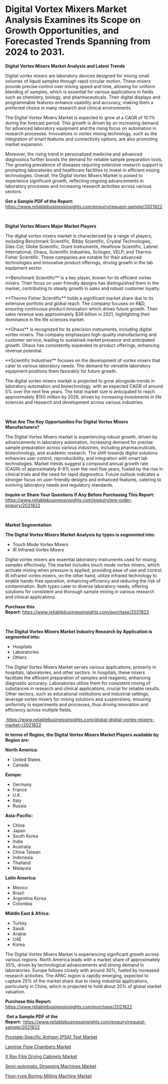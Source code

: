 <p><h1>Digital Vortex Mixers Market Analysis Examines its Scope on Growth Opportunities, and Forecasted Trends Spanning from 2024 to 2031.</h1></p><p><strong>Digital Vortex Mixers Market Analysis and Latest Trends</strong></p>
<p><p>Digital vortex mixers are laboratory devices designed for mixing small volumes of liquid samples through rapid circular motion. These mixers provide precise control over mixing speed and time, allowing for uniform blending of samples, which is essential for various applications in fields such as chemistry, biology, and pharmaceuticals. Their digital displays and programmable features enhance usability and accuracy, making them a preferred choice in many research and clinical environments.</p><p>The Digital Vortex Mixers Market is expected to grow at a CAGR of 10.1% during the forecast period. This growth is driven by an increasing demand for advanced laboratory equipment and the rising focus on automation in research processes. Innovations in vortex mixing technology, such as the integration of smart features and connectivity options, are also promoting market expansion. </p><p>Moreover, the rising trend in personalized medicine and advanced diagnostics further boosts the demand for reliable sample preparation tools. The growing prevalence of diseases requiring extensive research support is prompting laboratories and healthcare facilities to invest in efficient mixing technologies. Overall, the Digital Vortex Mixers Market is poised to experience significant growth, reflecting ongoing advancements in laboratory processes and increasing research activities across various sectors.</p></p>
<p><strong>Get a Sample PDF of the Report:&nbsp;</strong> <a href="https://www.reliablebusinessinsights.com/enquiry/request-sample/2021822?utm_campaign=39&utm_medium=2&utm_source=Github&utm_content=ia&utm_term=28102024&utm_id=digital-vortex-mixers">https://www.reliablebusinessinsights.com/enquiry/request-sample/2021822</a></p>
<p>&nbsp;</p>
<p><strong>Digital Vortex Mixers Major Market Players</strong></p>
<p><p>The digital vortex mixers market is characterized by a range of players, including Benchmark Scientific, Bibby Scientific, Crystal Technologies, Glas-Col, Globe Scientific, Grant Instruments, Heathrow Scientific, Labnet International, Ohaus, Scientific Industries, Scilogex, VELP, and Thermo Fisher Scientific. These companies are notable for their advanced technologies and innovative product offerings, driving growth in the lab equipment sector.</p><p>**Benchmark Scientific** is a key player, known for its efficient vortex mixers. Their focus on user-friendly designs has distinguished them in the market, contributing to steady growth in sales and robust customer loyalty.</p><p>**Thermo Fisher Scientific** holds a significant market share due to its extensive portfolio and global reach. The company focuses on R&D, ensuring continuous product innovation which drives future growth. Their sales revenue was approximately $39 billion in 2021, highlighting their dominance in the life sciences market.</p><p>**Ohaus** is recognized for its precision instruments, including digital vortex mixers. The company emphasizes high-quality manufacturing and customer service, leading to sustained market presence and anticipated growth. Ohaus has consistently expanded its product offerings, enhancing revenue potential.</p><p>**Scientific Industries** focuses on the development of vortex mixers that cater to various laboratory needs. The demand for versatile laboratory equipment positions them favorably for future growth. </p><p>The digital vortex mixers market is projected to grow alongside trends in laboratory automation and biotechnology, with an expected CAGR of around 5% over the next few years. The total market size is anticipated to reach approximately $150 million by 2026, driven by increasing investments in life sciences and research and development across various industries.</p></p>
<p>&nbsp;</p>
<p><strong>What Are The Key Opportunities For Digital Vortex Mixers Manufacturers?</strong></p>
<p><p>The Digital Vortex Mixers market is experiencing robust growth, driven by advancements in laboratory automation, increasing demand for precise sample preparation across various industries, including pharmaceuticals, biotechnology, and academic research. The shift towards digital solutions enhances user control, reproducibility, and integration with smart lab technologies. Market trends suggest a compound annual growth rate (CAGR) of approximately 6-8% over the next five years, fueled by the rise in clinical trials and the need for rapid diagnostics. Future outlook indicates a stronger focus on user-friendly designs and enhanced features, catering to evolving laboratory needs and regulatory standards.</p></p>
<p><strong>Inquire or Share Your Questions If Any Before Purchasing This Report:</strong> <a href="https://www.reliablebusinessinsights.com/enquiry/pre-order-enquiry/2021822?utm_campaign=39&utm_medium=2&utm_source=Github&utm_content=ia&utm_term=28102024&utm_id=digital-vortex-mixers">https://www.reliablebusinessinsights.com/enquiry/pre-order-enquiry/2021822</a></p>
<p>&nbsp;</p>
<p><strong>Market Segmentation</strong></p>
<p><strong>The Digital Vortex Mixers Market Analysis by types is segmented into:</strong></p>
<p><ul><li>Touch Mode Vortex Mixers</li><li>IR Infrared Vortex Mixers</li></ul></p>
<p><p>Digital vortex mixers are essential laboratory instruments used for mixing samples effectively. The market includes touch mode vortex mixers, which activate mixing when pressure is applied, providing ease of use and control. IR infrared vortex mixers, on the other hand, utilize infrared technology to enable hands-free operation, enhancing efficiency and reducing the risk of contamination. Both types cater to diverse laboratory needs, offering solutions for consistent and thorough sample mixing in various research and clinical applications.</p></p>
<p><strong>Purchase this Report:&nbsp;</strong><a href="https://www.reliablebusinessinsights.com/purchase/2021822?utm_campaign=39&utm_medium=2&utm_source=Github&utm_content=ia&utm_term=28102024&utm_id=digital-vortex-mixers">https://www.reliablebusinessinsights.com/purchase/2021822</a></p>
<p>&nbsp;</p>
<p><strong>The Digital Vortex Mixers Market Industry Research by Application is segmented into:</strong></p>
<p><ul><li>Hospitals</li><li>Laboratories</li><li>Others</li></ul></p>
<p><p>The Digital Vortex Mixers Market serves various applications, primarily in hospitals, laboratories, and other sectors. In hospitals, these mixers facilitate the efficient preparation of samples and reagents, enhancing diagnostic accuracy. Laboratories utilize them for consistent mixing of substances in research and clinical applications, crucial for reliable results. Other sectors, such as educational institutions and industrial settings, leverage vortex mixers for mixing solutions and suspensions, ensuring uniformity in experiments and processes, thus driving innovation and efficiency across multiple fields.</p></p>
<p><a href="https://www.reliablebusinessinsights.com/global-digital-vortex-mixers-market-r2021822?utm_campaign=39&utm_medium=2&utm_source=Github&utm_content=ia&utm_term=28102024&utm_id=digital-vortex-mixers">&nbsp;https://www.reliablebusinessinsights.com/global-digital-vortex-mixers-market-r2021822</a></p>
<p><strong>In terms of Region, the Digital Vortex Mixers Market Players available by Region are:</strong></p>
<p>
    <p> <strong> North America: </strong>
        <ul>
            <li>United States</li>
            <li>Canada</li>
        </ul>
        </p> 
    <p> <strong> Europe: </strong>
        <ul>
            <li>Germany</li>
            <li>France</li>
            <li>U.K.</li>
            <li>Italy</li>
            <li>Russia</li>
        </ul>
        </p> 
    <p> <strong> Asia-Pacific: </strong>
        <ul>
            <li>China</li>
            <li>Japan</li>
            <li>South Korea</li>
            <li>India</li>
            <li>Australia</li>
            <li>China Taiwan</li>
            <li>Indonesia</li>
            <li>Thailand</li>
            <li>Malaysia</li>
        </ul>
        </p> 
    <p> <strong> Latin America: </strong>
        <ul>
            <li>Mexico</li>
            <li>Brazil</li>
            <li>Argentina Korea</li>
            <li>Colombia</li>
        </ul>
        </p> 
    <p> <strong> Middle East & Africa: </strong>
        <ul>
            <li>Turkey</li>
            <li>Saudi</li>
            <li>Arabia</li>
            <li>UAE</li>
            <li>Korea</li>
        </ul>
    </p>
    </p>
<p><p>The Digital Vortex Mixers Market is experiencing significant growth across various regions. North America leads with a market share of approximately 35%, driven by technological advancements and strong demand in laboratories. Europe follows closely with around 30%, fueled by increased research activities. The APAC region is rapidly emerging, expected to capture 25% of the market share due to rising industrial applications, particularly in China, which is projected to hold about 20% of global market valuation.</p></p>
<p><strong>Purchase this Report: </strong><a href="https://www.reliablebusinessinsights.com/purchase/2021822?utm_campaign=39&utm_medium=2&utm_source=Github&utm_content=ia&utm_term=28102024&utm_id=digital-vortex-mixers">https://www.reliablebusinessinsights.com/purchase/2021822</a></p>
<p>&nbsp;<strong>Get a Sample PDF of the Report:&nbsp;&nbsp;</strong><a href="https://www.reliablebusinessinsights.com/enquiry/request-sample/2021822?utm_campaign=39&utm_medium=2&utm_source=Github&utm_content=ia&utm_term=28102024&utm_id=digital-vortex-mixers">https://www.reliablebusinessinsights.com/enquiry/request-sample/2021822</a></p>
<p><strong></strong></p>
<p><p><a href="https://www.linkedin.com/pulse/prostate-specific-antigen-psa-test-sector-surge-78-growth-r38ae?trk=public_post_embed_feed-article-content&utm_campaign=39&utm_medium=2&utm_source=Github&utm_content=ia&utm_term=28102024&utm_id=digital-vortex-mixers">Prostate-Specific Antigen (PSA) Test Market</a></p><p><a href="https://github.com/mac1evjen/Market-Research-Report-List-1/blob/main/laminar-flow-chambers-market.md?utm_campaign=39&utm_medium=2&utm_source=Github&utm_content=ia&utm_term=28102024&utm_id=digital-vortex-mixers">Laminar Flow Chambers Market</a></p><p><a href="https://github.com/hegwervaemeruk/Market-Research-Report-List-1/blob/main/x-ray-film-drying-cabinets-market.md?utm_campaign=39&utm_medium=2&utm_source=Github&utm_content=ia&utm_term=28102024&utm_id=digital-vortex-mixers">X Ray Film Drying Cabinets Market</a></p><p><a href="https://issuu.com/reportprime-2/docs/semi-automatic-strapping-machines-m_6c1aed91d53007?utm_campaign=39&utm_medium=2&utm_source=Github&utm_content=ia&utm_term=28102024&utm_id=digital-vortex-mixers">Semi-automatic Strapping Machines Market</a></p><p><a href="https://issuu.com/reportprime-2/docs/floor-type-boring-milling-machine-m_afaef8a4a88f68?utm_campaign=39&utm_medium=2&utm_source=Github&utm_content=ia&utm_term=28102024&utm_id=digital-vortex-mixers">Floor-type Boring-Milling Machine Market</a></p></p>